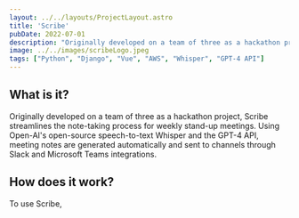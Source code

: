 ```yaml
---
layout: ../../layouts/ProjectLayout.astro
title: 'Scribe'
pubDate: 2022-07-01
description: "Originally developed on a team of three as a hackathon project, Scribe streamlines the note-taking process for weekly stand-up meetings. Using Open-AI's open-source speech-to-text Whisper and the GPT-4 API, meeting notes are generated automatically and sent to channels through Slack and Microsoft Teams integrations."
image: ../../images/scribeLogo.jpeg
tags: ["Python", "Django", "Vue", "AWS", "Whisper", "GPT-4 API"]
---
```


## **What is it?**

Originally developed on a team of three as a hackathon project, Scribe streamlines the note-taking process for weekly stand-up meetings. Using Open-AI's open-source speech-to-text Whisper and the GPT-4 API, meeting notes are generated automatically and sent to channels through Slack and Microsoft Teams integrations.


## **How does it work?**

To use Scribe,

